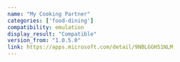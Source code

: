 ```yaml
---
name: "My Cooking Partner"
categories: ['food-dining']
compatibility: emulation
display_result: "Compatible"
version_from: "1.0.5.0"
link: https://apps.microsoft.com/detail/9NBLGGH51NLM
---
```

